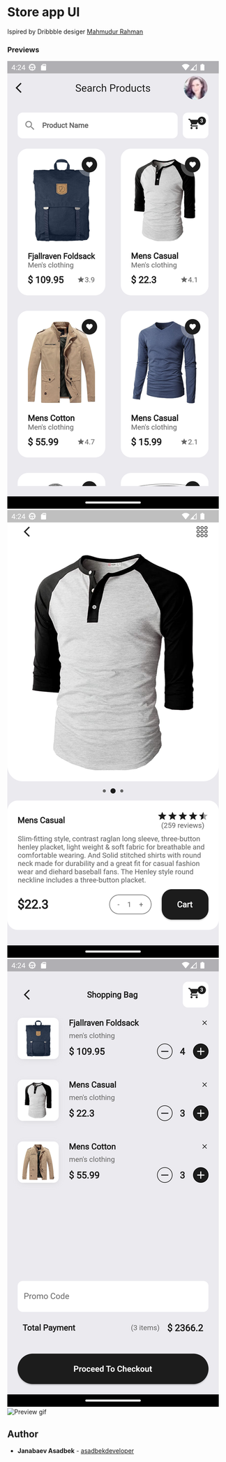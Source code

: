 # Store app UI
Ispired by Dribbble desiger [Mahmudur Rahman](https://dribbble.com/MahmuduR)

### Previews

![Preview home](./assets/preview/fake_store_1.png)
![Preview product](./assets/preview/fake_store_2.png)
![Preview cart](./assets/preview/fake_store_3.png)
![Preview gif](./assets/preview/fake_store.gif)

## Author

* **Janabaev Asadbek**  - [asadbekdeveloper](https://github.com/AsadbekDeveloper)

